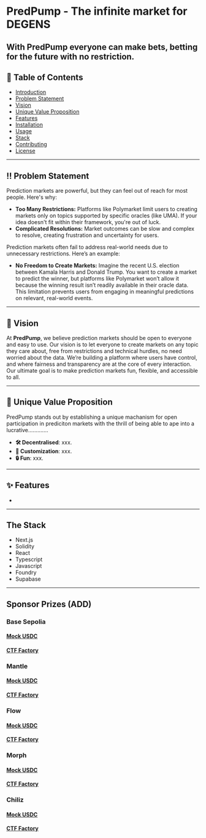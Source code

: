 # PredPump - The infinite market for DEGENS

With **PredPump** everyone can make bets, betting for the future with no restriction.
---

## 📜 Table of Contents
- [Introduction](#introduction)
- [Problem Statement](#problem-statement)
- [Vision](#vision)
- [Unique Value Proposition](#unique-value-proposition)
- [Features](#features)
- [Installation](#installation)
- [Usage](#usage)
- [Stack](#stack)
- [Contributing](#contributing)
- [License](#license)

---

## ‼️ Problem Statement

Prediction markets are powerful, but they can feel out of reach for most people. Here's why:

- **Too Many Restrictions:** Platforms like Polymarket limit users to creating markets only on topics supported by specific oracles (like UMA). If your idea doesn't fit within their framework, you're out of luck.
- **Complicated Resolutions:** Market outcomes can be slow and complex to resolve, creating frustration and uncertainty for users.


Prediction markets often fail to address real-world needs due to unnecessary restrictions. Here’s an example:

- **No Freedom to Create Markets:** Imagine the recent U.S. election between Kamala Harris and Donald Trump. You want to create a market to predict the winner, but platforms like Polymarket won’t allow it because the winning result isn’t readily available in their oracle data. This limitation prevents users from engaging in meaningful predictions on relevant, real-world events.

---

## 🎯 Vision

At **PredPump**, we believe prediction markets should be open to everyone and easy to use. Our vision is to let everyone to create markets on any topic they care about, free from restrictions and technical hurdles, no need worried about the data. We’re building a platform where users have control, and where fairness and transparency are at the core of every interaction. Our ultimate goal is to make prediction markets fun, flexible, and accessible to all.

---

## 🚨 Unique Value Proposition

PredPump stands out by establishing a unique machanism for open participation in prediciton markets with the thrill of being able to ape into a lucrative.............

- **🛠️ Decentralised**: xxx.
- **🎨 Customization**: xxx.
- **🔒 Fun**: xxx.

---

## ✨ Features
- 
---

## The Stack

- Next.js
- Solidity
- React
- Typescript
- Javascript
- Foundry
- Supabase

---

## Sponsor Prizes (ADD)

### Base Sepolia
#### [Mock USDC](https://base-sepolia.blockscout.com/address/0x768cd92B3ED6c0554A453f1e240ab5D1a00f543a?tab=contract)
#### [CTF Factory](https://base-sepolia.blockscout.com/address/0x03CF340f7E863579EB366Ed40eA5892f02eCAb7D?tab=contract)

### Mantle
#### [Mock USDC](https://explorer.sepolia.mantle.xyz/address/0x695e1923c6245cb26424b12f9bfb61456fd6184e)
#### [CTF Factory](https://explorer.sepolia.mantle.xyz/address/0x6fbede87375028d663141259f7c83203d25f1156)

### Flow 
#### [Mock USDC](https://evm-testnet.flowscan.io/address/0x695e1923c6245cb26424b12f9bfb61456fd6184e)
#### [CTF Factory](https://evm-testnet.flowscan.io/address/0x6fbede87375028d663141259f7c83203d25f1156)

### Morph
#### [Mock USDC](https://explorer-api-holesky.morphl2.io/address/0xcbcc16386667432f6aa654723c2ebbc7fe336ead)
#### [CTF Factory](https://explorer-api-holesky.morphl2.io/address/0xf945eb0ff08646d8322a37e0ffffc6dc3d41cd3d)

### Chiliz 
#### [Mock USDC](https://api.routescan.io/v2/network/testnet/evm/88882/address/0x493da5fba9eb0f8770a0762f1ed0f9ffaebe05db)
#### [CTF Factory](https://api.routescan.io/v2/network/testnet/evm/88882/address/0x68057073666e9f2fb879bcfdd8971cc8dfa9a9e8)

